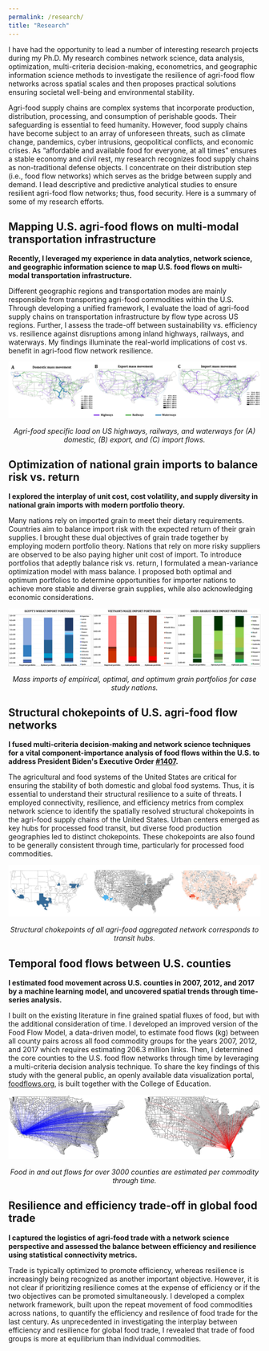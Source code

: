 ```yaml
---
permalink: /research/
title: "Research"
---
```


<!-- Google tag (gtag.js) -->
<script async src="https://www.googletagmanager.com/gtag/js?id=G-YDNKHRVV24"></script>
<script>
  window.dataLayer = window.dataLayer || [];
  function gtag(){dataLayer.push(arguments);}
  gtag('js', new Date());

  gtag('config', 'G-YDNKHRVV24');
</script>

I have had the opportunity to lead a number of interesting research projects during my Ph.D. My research combines network science, data analysis, optimization, multi-criteria decision-making, econometrics, and geographic information science methods to investigate the resilience of agri-food flow networks across spatial scales and then proposes practical solutions ensuring societal well-being and environmental stability. 

Agri-food supply chains are complex systems that incorporate production, distribution, processing, and consumption of perishable goods. Their safeguarding is essential to feed humanity. However, food supply chains have become subject to an array of unforeseen threats, such as climate change, pandemics, cyber intrusions, geopolitical conflicts, and economic crises. As “affordable and available food for everyone, at all times” ensures a stable economy and civil rest, my research recognizes food supply chains as non-traditional defense objects. I concentrate on their distribution step (i.e., food flow networks) which serves as the bridge between supply and demand. I lead descriptive and predictive analytical studies to ensure resilient agri-food flow networks; thus, food security. Here is a summary of some of my research efforts.

## Mapping U.S. agri-food flows on multi-modal transportation infrastructure

<!-- <p style="text-align: justify"> -->
<b>Recently, I leveraged my experience in data analytics, network science, and geographic information science to map U.S. food flows on multi-modal transportation infrastructure. </b>
 
Different geographic regions and transportation modes are mainly responsible from transporting agri-food commodities within the U.S. Through developing a unified framework, I evaluate the load of agri-food supply chains on transportation infrastructure by flow type across US regions. Further, I assess the trade-off between sustainability vs. efficiency vs. resilience against disruptions among inland highways, railways, and waterways. My findings illuminate the real-world implications of cost vs. benefit in agri-food flow network resilience.
<!-- </p> -->

<p align="center">
 <img src="/files/infrastructure.jpg"
     style="display:block;
        margin-left: auto;
        margin-right: auto;" />
 <br>
 <em>Agri-food specific load on US highways, railways, and waterways for (A) domestic, (B) export, and (C) import flows.</em>
 </p>

## Optimization of national grain imports to balance risk vs. return

<!-- <p style="text-align: justify"> -->
<b>I explored the interplay of unit cost, cost volatility, and supply diversity in national grain imports with modern portfolio theory. </b>
 
Many nations rely on imported grain to meet their dietary requirements. Countries aim to balance import risk with the expected return of their grain supplies. I brought these dual objectives of grain trade together by employing modern portfolio theory. Nations that rely on more risky suppliers are observed to be also paying higher unit cost of import. To introduce portfolios that adeptly balance risk vs. return, I formulated a mean-variance optimization model with mass balance. I proposed both optimal and optimum portfolios to determine opportunities for importer nations to achieve more stable and diverse grain supplies, while also acknowledging economic considerations.
<!-- </p> -->

 <p align="center">
 <img src="/files/grain.jpg"
     style="display:block;
        margin-left: auto;
        margin-right: auto;" />
 <br>
 <em>Mass imports of empirical, optimal, and optimum grain portfolios for case study nations.</em>
 </p>

## Structural chokepoints of U.S. agri-food flow networks

<!-- <p style="text-align: justify"> -->
<b>I fused multi-criteria decision-making and network science techniques for a vital component-importance analysis of food flows within the U.S. to address President Biden's Executive Order [#1407](https://www.whitehouse.gov/briefing-room/presidential-actions/2021/02/24/executive-order-on-americas-supply-chains/). </b>
 
The agricultural and food systems of the United States are critical for ensuring the stability of both domestic and global food systems. Thus, it is essential to understand their structural resilience to a suite of threats. I employed connectivity, resilience, and efficiency metrics from complex network science to identify the spatially resolved structural chokepoints in the agri-food supply chains of the United States. Urban centers emerged as key hubs for processed food transit, but diverse food production geographies led to distinct chokepoints. These chokepoints are also found to be generally consistent through time, particularly for processed food commodities.
<!-- </p> -->

<p align="center">
 <img src="/files/transit.jpg"
     style="display:block;
        margin-left: auto;
        margin-right: auto;" />
 <br>
 <em>Structural chokepoints of all agri-food aggregated network corresponds to transit hubs.</em>
 </p>

## Temporal food flows between U.S. counties

<!-- <p style="text-align: justify"> -->
<b>I estimated food movement across U.S. counties in 2007, 2012, and 2017 by a machine learning model, and uncovered spatial trends through time-series analysis.</b>
 
I built on the existing literature in fine grained spatial fluxes of food, but with the additional consideration of time. I developed an improved version of the Food Flow Model, a data-driven model, to estimate food flows (kg) between all county pairs across all food commodity groups for the years 2007, 2012, and 2017 which requires estimating 206.3 million links. Then, I determined the core counties to the U.S. food flow networks through time by leveraging a multi-criteria decision analysis technique. To share the key findings of this study with the general public, an openly available data visualization portal, [foodflows.org](https://foodflows.org/), is built together with the College of Education.
<!-- </p> -->

<p align="center">
 <img src="/files/county.jpg"
     style="display:block;
        margin-left: auto;
        margin-right: auto;" />
 <br>
 <em>Food in and out flows for over 3000 counties are estimated per commodity through time.</em>
 </p>

## Resilience and efficiency trade-off in global food trade

<!-- <p style="text-align: justify"> -->
<b>I captured the logistics of agri-food trade with a network science perspective and assessed the balance between efficiency and resilience using statistical connectivity metrics. </b>
 
Trade is typically optimized to promote efficiency, whereas resilience is increasingly being recognized as another important objective. However, it is not clear if prioritizing resilience comes at the expense of efficiency or if the two objectives can be promoted simultaneously. I developed a complex network framework, built upon the repeat movement of food commodities across nations, to quantify the efficiency and resilence of food trade for the last century. As unprecedented in investigating the interplay between efficiency and resilience for global food trade, I revealed that trade of food groups is more at equilibrium than individual commodities.
<!-- </p> -->

